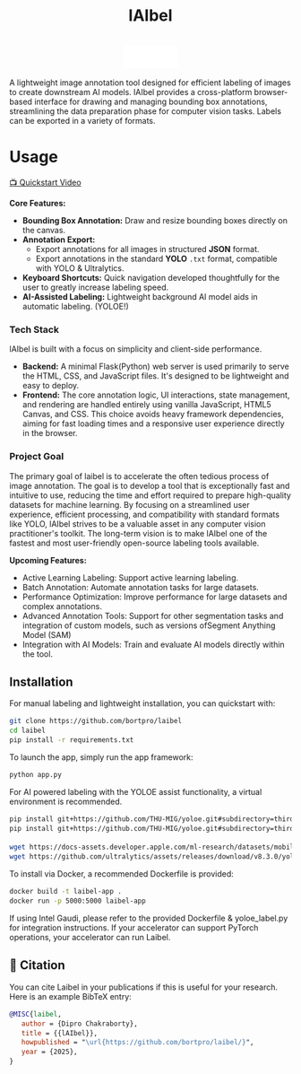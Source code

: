 <div align="center">
  <h1><strong>lAIbel</strong></h1>
</div>

<p align="center">
    </br>
    <img width="100" src=".//laibel.png" alt="laibel logo">
    </br>
</p>

A lightweight image annotation tool designed for efficient labeling of images to create downstream AI models. lAIbel provides a cross-platform browser-based interface for drawing and managing bounding box annotations, streamlining the data preparation phase for computer vision tasks. Labels can be exported in a variety of formats.

# Usage
[📺 Quickstart Video](https://github.com/bortpro/laibel/releases/download/v0.1/quickstart.mp4)

**Core Features:**

*   **Bounding Box Annotation:** Draw and resize bounding boxes directly on the canvas.
*   **Annotation Export:**
    *   Export annotations for all images in structured **JSON** format.
    *   Export annotations in the standard **YOLO** `.txt` format, compatible with YOLO & Ultralytics.
*   **Keyboard Shortcuts:** Quick navigation developed thoughtfully for the user to greatly increase labeling speed.
*   **AI-Assisted Labeling:** Lightweight background AI model aids in automatic labeling. (YOLOE!)

### Tech Stack

lAIbel is built with a focus on simplicity and client-side performance.
*   **Backend:** A minimal Flask(Python) web server is used primarily to serve the HTML, CSS, and JavaScript files. It's designed to be lightweight and easy to deploy.
*   **Frontend:** The core annotation logic, UI interactions, state management, and rendering are handled entirely using vanilla JavaScript, HTML5 Canvas, and CSS. This choice avoids heavy framework dependencies, aiming for fast loading times and a responsive user experience directly in the browser.

### Project Goal

The primary goal of laibel is to accelerate the often tedious process of image annotation. The goal is to develop a tool that is exceptionally fast and intuitive to use, reducing the time and effort required to prepare high-quality datasets for machine learning. By focusing on a streamlined user experience, efficient processing, and compatibility with standard formats like YOLO, lAIbel strives to be a valuable asset in any computer vision practitioner's toolkit. The long-term vision is to make lAIbel one of the fastest and most user-friendly open-source labeling tools available.

**Upcoming Features:**

*   Active Learning Labeling: Support active learning labeling.
*   Batch Annotation: Automate annotation tasks for large datasets.
*   Performance Optimization: Improve performance for large datasets and complex annotations.
*   Advanced Annotation Tools: Support for other segmentation tasks and integration of custom models, such as versions ofSegment Anything Model (SAM)
*   Integration with AI Models: Train and evaluate AI models directly within the tool.

## Installation

For manual labeling and lightweight installation, you can quickstart with:

```bash
git clone https://github.com/bortpro/laibel
cd laibel
pip install -r requirements.txt
```

To launch the app, simply run the app framework:

```bash
python app.py
```

For AI powered labeling with the YOLOE assist functionality, a virtual environment is recommended.

```bash
pip install git+https://github.com/THU-MIG/yoloe.git#subdirectory=third_party/CLIP
pip install git+https://github.com/THU-MIG/yoloe.git#subdirectory=third_party/ml-mobileclip

wget https://docs-assets.developer.apple.com/ml-research/datasets/mobileclip/mobileclip_blt.pt
wget https://github.com/ultralytics/assets/releases/download/v8.3.0/yoloe-11s-seg.pt
```

To install via Docker, a recommended Dockerfile is provided:

```bash
docker build -t laibel-app .
docker run -p 5000:5000 laibel-app
```

If using Intel Gaudi, please refer to the provided Dockerfile & yoloe_label.py for integration instructions.
If your accelerator can support PyTorch operations, your accelerator can run Laibel.

## 💬 Citation

You can cite Laibel in your publications if this is useful for your research. Here is an example BibTeX entry:

```BibTeX
@MISC{laibel,
   author = {Dipro Chakraborty},
   title = {{lAIbel}},
   howpublished = "\url{https://github.com/bortpro/laibel/}",
   year = {2025},
}
```
